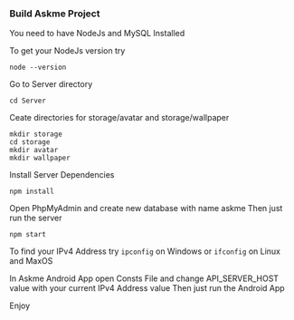 ### Build Askme Project

You need to have NodeJs and MySQL Installed

To get your NodeJs version try

```
node --version
```

Go to Server directory

```
cd Server
```

Ceate directories for storage/avatar and storage/wallpaper

```
mkdir storage
cd storage
mkdir avatar
mkdir wallpaper
```

Install Server Dependencies

```
npm install
```

Open PhpMyAdmin and create new database with name askme
Then just run the server

```
npm start
```

To find your IPv4 Address try `ipconfig` on Windows or `ifconfig` on Linux and MaxOS

In Askme Android App open Consts File and change API_SERVER_HOST value with your current IPv4 Address value
Then just run the Android App

Enjoy